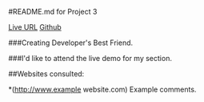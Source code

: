 #README.md for Project 3

[Live URL](http://P3.allanlburns.com "Live URL")
[Github](http://github.com/allanlburns/P3 "Github")

###Creating Developer's Best Friend. 

###I'd like to attend the live demo for my section.

##Websites consulted:

*(http://www.example website.com) Example comments.

